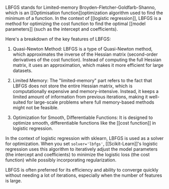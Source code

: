 LBFGS stands for Limited-memory Broyden-Fletcher-Goldfarb-Shanno, which is an [[Optimisation function]]optimization algorithm used to find the minimum of a function. In the context of [[logistic regression]], LBFGS is a method for optimizing the cost function to find the optimal [[model parameters]] (such as the intercept and coefficients).

Here's a breakdown of the key features of LBFGS:

1. Quasi-Newton Method: LBFGS is a type of Quasi-Newton method, which approximates the inverse of the Hessian matrix (second-order derivatives of the cost function). Instead of computing the full Hessian matrix, it uses an approximation, which makes it more efficient for large datasets.
    
2. Limited Memory: The "limited-memory" part refers to the fact that LBFGS does not store the entire Hessian matrix, which is computationally expensive and memory-intensive. Instead, it keeps a limited amount of information from previous iterations, making it well-suited for large-scale problems where full memory-based methods might not be feasible.
    
3. Optimization for Smooth, Differentiable Functions: It is designed to optimize smooth, differentiable functions like the [[cost function]] in logistic regression.
    

In the context of logistic regression with sklearn, LBFGS is used as a solver for optimization. When you set `solver='lbfgs'`, [[Scikit-Learn]]'s logistic regression uses this algorithm to iteratively adjust the model parameters (the intercept and coefficients) to minimize the logistic loss (the cost function) while possibly incorporating regularization.

LBFGS is often preferred for its efficiency and ability to converge quickly without needing a lot of iterations, especially when the number of features is large.